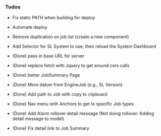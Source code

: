 ### Todos

- Fix static PATH when building for deploy
- Automate deploy
- Remove duplication on job list (create a new component)
- Add Selector for SL System to use, then reload the System Dashboard

- (Done) pass in base URL for server
- (Done) replace fetch with Jquery to get around cors calls
- (Done) better JobSummary Page
- (Done) More datum from EngineJob (e.g., SL Version)
- (Done) Add path to Job with copy to clipboard
- (Done) Nav menu with Anchors to get to specific Job types
- (Done) Add Alarm rollover detail message (Not doing rollover. Adding detail message to model)
- (Done) Fix detail link to Job Summary